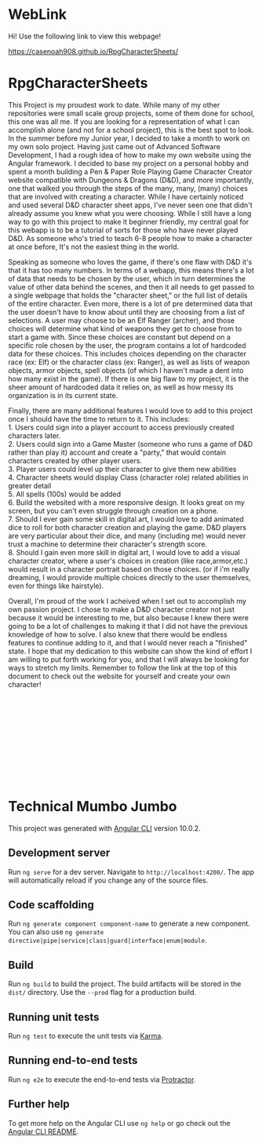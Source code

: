 # WebLink
Hi! Use the following link to view this webpage!

  https://casenoah908.github.io/RpgCharacterSheets/

# RpgCharacterSheets
  This Project is my proudest work to date. While many of my other repositories were small scale group projects, some of them done for school, this one was all me. If you are looking for a representation of what I can accomplish alone (and not for a school project), this is the best spot to look. In the summer before my Junior year, I decided to take a month to work on my own solo project. Having just came out of Advanced Software Development, I had a rough idea of how to make my own website using the Angular framework. I decided to base my project on a personal hobby and spent a month building a Pen & Paper Role Playing Game Character Creator website compatible with Dungeons & Dragons (D&D), and more importantly, one that walked you through the steps of the many, many, (many) choices that are involved with creating a character. While I have certainly noticed and used several D&D character sheet apps, I've never seen one that didn't already assume you knew what you were choosing. While I still have a long way to go with this project to make it beginner friendly, my central goal for this webapp is to be a tutorial of sorts for those who have never played D&D. As someone who's tried to teach 6-8 people how to make a character at once before, It's not the easiest thing in the world. 
  
  Speaking as someone who loves the game, if there's one flaw with D&D it's that it has too many numbers. In terms of a webapp, this means there's a lot of data that needs to be chosen by the user, which in turn determines the value of other data behind the scenes, and then it all needs to get passed to a single webpage that holds the "character sheet," or the full list of details of the entire character. Even more, there is a lot of pre determined data that the user doesn't have to know about until they are choosing from a list of selections. A user may choose to be an Elf Ranger (archer), and those choices will determine what kind of weapons they get to choose from to start a game with. Since these choices are constant but depend on a specific role chosen by the user, the program contains a lot of hardcoded data for these choices. This includes choices depending on the character race (ex: Elf) or the character class (ex: Ranger), as well as lists of weapon objects, armor objects, spell objects (of which I haven't made a dent into how many exist in the game). If there is one big flaw to my project, it is the sheer amount of hardcoded data it relies on, as well as how messy its organization is in its current state. 
 
 Finally, there are many additional features I would love to add to this project once I should have the time to return to it. This includes:<br/>
    1. Users could sign into a player account to access previously created characters later.<br/>
    2. Users could sign into a Game Master (someone who runs a game of D&D rather than play it) account and create a "party," that would contain characters created by other              player users.<br/>
    3. Player users could level up their character to give them new abilities<br/>
    4. Character sheets would display Class (character role) related abilities in greater detail<br/>
    5. All spells (100s) would be added<br/>
    6. Build the websited with a more responsive design. It looks great on my screen, but you can't even struggle through creation on a phone.<br/>
    7. Should I ever gain some skill in digital art, I would love to add animated dice to roll for both character creation and playing the game. D&D players are very particular          about their dice, and many (including me) would never trust a machine to determine their character's strength score.<br/>
    8. Should I gain even more skill in digital art, I would love to add a visual character creator, where a user's choices in creation (like race,armor,etc.) would result in a          character portrait based on those choices. (or if i'm really dreaming, I would provide multiple choices directly to the user themselves, even for things like                    hairstyle).<br/>
    
  Overall, I'm proud of the work I acheived when I set out to accomplish my own passion project. I chose to make a D&D character creator not just because it would be interesting to me, but also because I knew there were going to be a lot of challenges to making it that I did not have the previous knowledge of how to solve. I also knew that there would be endless features to continue adding to it, and that I would never reach a "finished" state. I hope that my dedication to this website can show the kind of effort I am willing to put forth working for you, and that I will always be looking for ways to stretch my limits. Remember to follow the link at the top of this document to check out the website for yourself and create your own character!



<br/><br/><br/><br/><br/><br/><br/><br/><br/><br/>

# Technical Mumbo Jumbo

This project was generated with [Angular CLI](https://github.com/angular/angular-cli) version 10.0.2.

## Development server

Run `ng serve` for a dev server. Navigate to `http://localhost:4200/`. The app will automatically reload if you change any of the source files.

## Code scaffolding

Run `ng generate component component-name` to generate a new component. You can also use `ng generate directive|pipe|service|class|guard|interface|enum|module`.

## Build

Run `ng build` to build the project. The build artifacts will be stored in the `dist/` directory. Use the `--prod` flag for a production build.

## Running unit tests

Run `ng test` to execute the unit tests via [Karma](https://karma-runner.github.io).

## Running end-to-end tests

Run `ng e2e` to execute the end-to-end tests via [Protractor](http://www.protractortest.org/).

## Further help

To get more help on the Angular CLI use `ng help` or go check out the [Angular CLI README](https://github.com/angular/angular-cli/blob/master/README.md).
